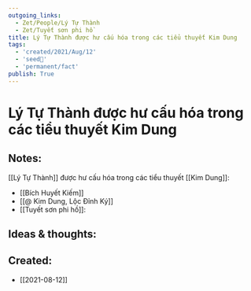 ```yaml
---
outgoing_links:
  - Zet/People/Lý Tự Thành
  - Zet/Tuyết sơn phi hồ
title: Lý Tự Thành được hư cấu hóa trong các tiểu thuyết Kim Dung
tags:
  - 'created/2021/Aug/12'
  - 'seed🥜'
  - 'permanent/fact'
publish: True
---
```

# Lý Tự Thành được hư cấu hóa trong các tiểu thuyết Kim Dung

## Notes:
[[Lý Tự Thành]] được hư cấu hóa trong các tiểu thuyết [[Kim Dung]]:

- [[Bích Huyết Kiếm]]
- [[@ Kim Dung, Lộc Đỉnh Ký]]
- [[Tuyết sơn phi hồ]]: 

## Ideas & thoughts:

## Created:
- [[2021-08-12]]
